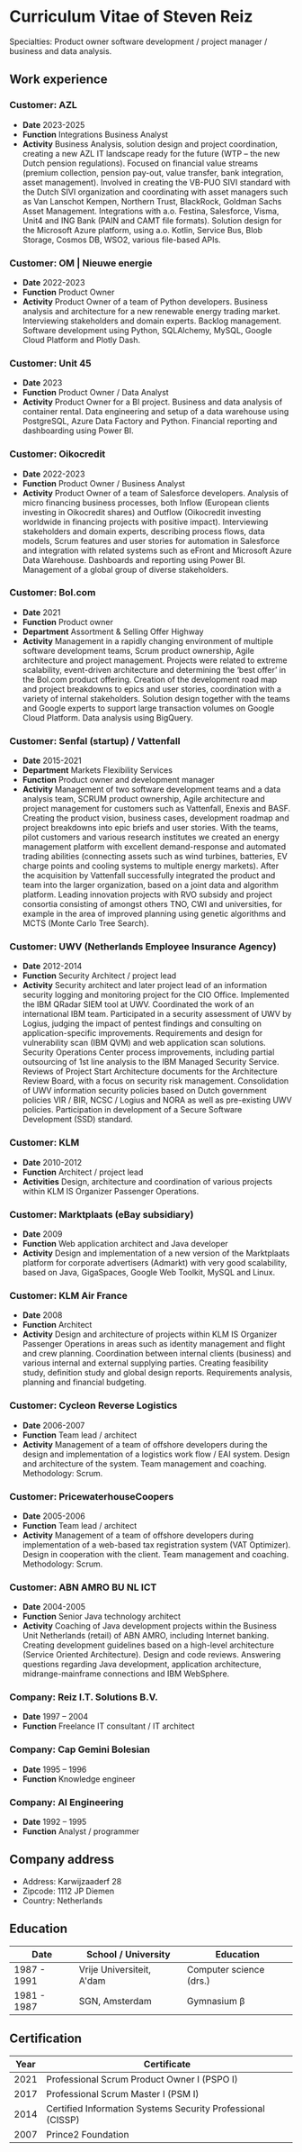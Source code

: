 # Curriculum Vitae of Steven Reiz
Specialties: Product owner software development / project manager / business and data analysis.

## Work experience

### Customer: AZL
* **Date** 2023-2025
* **Function** Integrations Business Analyst
* **Activity** Business Analysis, solution design and project coordination, creating a new AZL IT landscape ready for the future (WTP – the new Dutch pension regulations). Focused on financial value streams (premium collection, pension pay-out, value transfer, bank integration, asset management). Involved in creating the VB-PUO SIVI standard with the Dutch SIVI organization and coordinating with asset managers such as Van Lanschot Kempen, Northern Trust, BlackRock, Goldman Sachs Asset Management. Integrations with a.o. Festina, Salesforce, Visma, Unit4 and ING Bank (PAIN and CAMT file formats). Solution design for the Microsoft Azure platform, using a.o. Kotlin, Service Bus, Blob Storage, Cosmos DB, WSO2, various file-based APIs.

### Customer: OM | Nieuwe energie
* **Date** 2022-2023
* **Function** Product Owner
* **Activity** Product Owner of a team of Python developers. Business analysis and architecture for a new renewable energy trading market. Interviewing stakeholders and domain experts. Backlog management. Software development using Python, SQLAlchemy, MySQL, Google Cloud Platform and Plotly Dash.

### Customer: Unit 45
* **Date** 2023
* **Function** Product Owner / Data Analyst
* **Activity** Product Owner for a BI project. Business and data analysis of container rental. Data engineering and setup of a data warehouse using PostgreSQL, Azure Data Factory and Python. Financial reporting and dashboarding using Power BI.

### Customer: Oikocredit
* **Date** 2022-2023
* **Function** Product Owner / Business Analyst
* **Activity** Product Owner of a team of Salesforce developers. Analysis of micro financing business processes, both Inflow (European clients investing in Oikocredit shares) and Outflow (Oikocredit investing worldwide in financing projects with positive impact). Interviewing stakeholders and domain experts, describing process flows, data models, Scrum features and user stories for automation in Salesforce and integration with related systems such as eFront and Microsoft Azure Data Warehouse. Dashboards and reporting using Power BI. Management of a global group of diverse stakeholders.

### Customer: Bol.com
* **Date** 2021
* **Function** Product owner
* **Department** Assortment & Selling Offer Highway
* **Activity** Management in a rapidly changing environment of multiple software development teams, Scrum product ownership, Agile architecture and project management. Projects were related to extreme scalability, event-driven architecture and determining the ‘best offer’ in the Bol.com product offering. Creation of the development road map and project breakdowns to epics and user stories, coordination with a variety of internal stakeholders. Solution design together with the teams and Google experts to support large transaction volumes on Google Cloud Platform. Data analysis using BigQuery.

### Customer: Senfal (startup) / Vattenfall
* **Date** 2015-2021
* **Department** Markets Flexibility Services
* **Function** Product owner and development manager
* **Activity** Management of two software development teams and a data analysis team, SCRUM product ownership, Agile architecture and project management for customers such as Vattenfall, Enexis and BASF. Creating the product vision, business cases, development roadmap and project breakdowns into epic briefs and user stories. With the teams, pilot customers and various research institutes we created an energy management platform with excellent demand-response and automated trading abilities (connecting assets such as wind turbines, batteries, EV charge points and cooling systems to multiple energy markets). After the acquisition by Vattenfall successfully integrated the product and team into the larger organization, based on a joint data and algorithm platform. Leading innovation projects with RVO subsidy and project consortia consisting of amongst others TNO, CWI and universities, for example in the area of improved planning using genetic algorithms and MCTS (Monte Carlo Tree Search).

### Customer: UWV (Netherlands Employee Insurance Agency)
* **Date** 2012-2014
* **Function** Security Architect / project lead
* **Activity** Security architect and later project lead of an information security logging and monitoring project for the CIO Office. Implemented the IBM QRadar SIEM tool at UWV. Coordinated the work of an international IBM team. Participated in a security assessment of UWV by Logius, judging the impact of pentest findings and consulting on application-specific improvements. Requirements and design for vulnerability scan (IBM QVM) and web application scan solutions. Security Operations Center process improvements, including partial outsourcing of 1st line analysis to the IBM Managed Security Service. Reviews of Project Start Architecture documents for the Architecture Review Board, with a focus on security risk management. Consolidation of UWV information security policies based on Dutch government policies VIR / BIR, NCSC / Logius and NORA as well as pre-existing UWV policies. Participation in development of a Secure Software Development (SSD) standard.

### Customer: KLM
* **Date** 2010-2012
* **Function** Architect / project lead
* **Activities** Design, architecture and coordination of various projects within KLM IS Organizer Passenger Operations.

### Customer: Marktplaats (eBay subsidiary)
* **Date** 2009
* **Function** Web application architect and Java developer
* **Activity** Design and implementation of a new version of the Marktplaats platform for corporate advertisers (Admarkt) with very good scalability, based on Java, GigaSpaces, Google Web Toolkit, MySQL and Linux.

### Customer: KLM Air France
* **Date** 2008
* **Function** Architect
* **Activity** Design and architecture of projects within KLM IS Organizer Passenger Operations in areas such as identity management and flight and crew planning. Coordination between internal clients (business) and various internal and external supplying parties. Creating feasibility study, definition study and global design reports. Requirements analysis, planning and financial budgeting.

### Customer: Cycleon Reverse Logistics
* **Date** 2006-2007
* **Function** Team lead / architect
* **Activity** Management of a team of offshore developers during the design and implementation of a logistics work flow / EAI system. Design and architecture of the system. Team management and coaching. Methodology: Scrum.

### Customer: PricewaterhouseCoopers
* **Date** 2005-2006
* **Function** Team lead / architect
* **Activity** Management of a team of offshore developers during implementation of a web-based tax registration system (VAT Optimizer). Design in cooperation with the client. Team management and coaching. Methodology: Scrum.

### Customer: ABN AMRO BU NL ICT
* **Date** 2004-2005
* **Function** Senior Java technology architect
* **Activity** Coaching of Java development projects within the Business Unit Netherlands (retail) of ABN AMRO, including Internet banking. Creating development guidelines based on a high-level architecture (Service Oriented Architecture). Design and code reviews. Answering questions regarding Java development, application architecture, midrange-mainframe connections and IBM WebSphere.

### Company: Reiz I.T. Solutions B.V.
* **Date** 1997 – 2004
* **Function** Freelance IT consultant / IT architect

### Company: Cap Gemini Bolesian
* **Date** 1995 – 1996
* **Function** Knowledge engineer

### Company: AI Engineering
* **Date** 1992 – 1995
* **Function** Analyst / programmer

## Company address
* Address: Karwijzaaderf 28
* Zipcode: 1112 JP Diemen
* Country: Netherlands

## Education
| Date  | School / University | Education |
| ----- | ------------------- | --------- |
| 1987 - 1991 | Vrije Universiteit, A'dam | Computer science (drs.) |
| 1981 - 1987 | SGN, Amsterdam | Gymnasium β |

## Certification
| Year | Certificate |
| ---- | ----------- |
| 2021 | Professional Scrum Product Owner I (PSPO I) |
| 2017 | Professional Scrum Master I (PSM I) |
| 2014 | Certified Information Systems Security Professional (CISSP) |
| 2007 | Prince2 Foundation |
